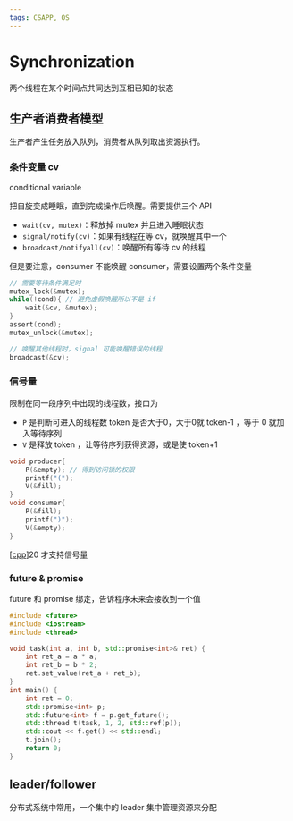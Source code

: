 ```yaml
---
tags: CSAPP, OS
---
```


# Synchronization

两个线程在某个时间点共同达到互相已知的状态

## 生产者消费者模型

生产者产生任务放入队列，消费者从队列取出资源执行。

### 条件变量 cv

 conditional variable

 把自旋变成睡眠，直到完成操作后唤醒。需要提供三个 API

- `wait(cv, mutex)`：释放掉 mutex 并且进入睡眠状态
- `signal/notify(cv)`：如果有线程在等 cv，就唤醒其中一个
- `broadcast/notifyall(cv)`：唤醒所有等待 cv 的线程

但是要注意，consumer 不能唤醒 consumer，需要设置两个条件变量

```c
// 需要等待条件满足时
mutex_lock(&mutex);
while(!cond){ // 避免虚假唤醒所以不是 if
    wait(&cv, &mutex);
}
assert(cond);
mutex_unlock(&mutex);

// 唤醒其他线程时，signal 可能唤醒错误的线程
broadcast(&cv);
```

### 信号量

限制在同一段序列中出现的线程数，接口为

- `P` 是判断可进入的线程数 token 是否大于0，大于0就 token-1 ，等于 0 就加入等待序列
- `V` 是释放 token ，让等待序列获得资源，或是使 token+1

```c
void producer{
    P(&empty); // 得到访问锁的权限
    printf("(");
    V(&fill);
}
void consumer{
    P(&fill);
    printf(")");
    V(&empty);
}
```

[[cpp]]20 才支持信号量

### future & promise

future 和 promise 绑定，告诉程序未来会接收到一个值

```cpp
#include <future>
#include <iostream>
#include <thread>

void task(int a, int b, std::promise<int>& ret) {
    int ret_a = a * a;
    int ret_b = b * 2;
    ret.set_value(ret_a + ret_b);
}
int main() {
    int ret = 0;
    std::promise<int> p;
    std::future<int> f = p.get_future();
    std::thread t(task, 1, 2, std::ref(p));
    std::cout << f.get() << std::endl;
    t.join();
    return 0;
}
```

## leader/follower

分布式系统中常用，一个集中的 leader 集中管理资源来分配

[//begin]: # "Autogenerated link references for markdown compatibility"
[cpp]: ../../cpp/cpp.md "Cpp"
[//end]: # "Autogenerated link references"
